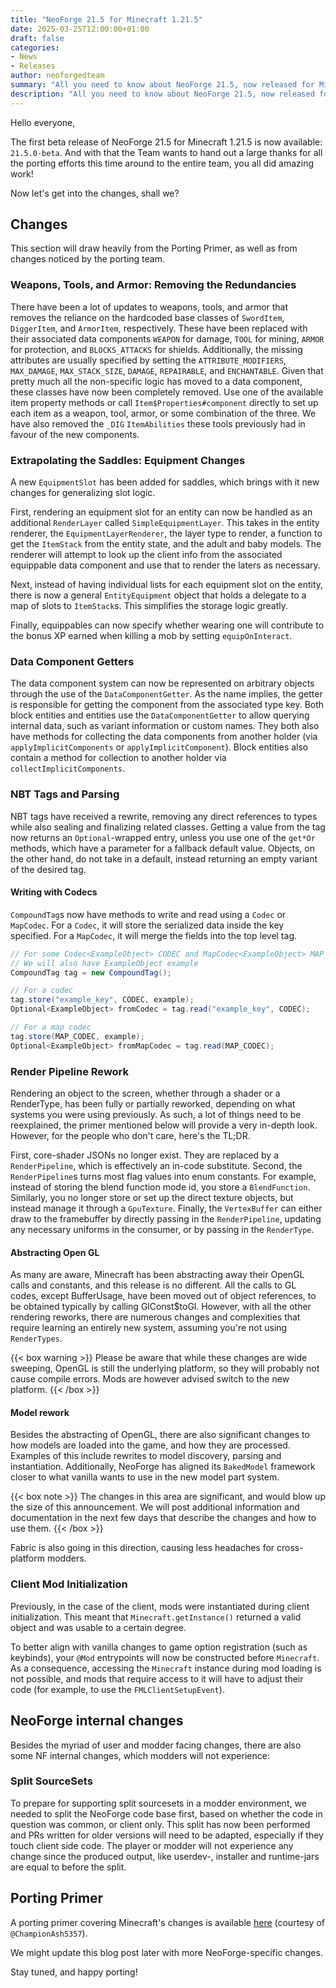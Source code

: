 ```yaml
---
title: "NeoForge 21.5 for Minecraft 1.21.5"
date: 2025-03-25T12:00:00+01:00
draft: false
categories:
- News
- Releases
author: neoforgedteam
summary: "All you need to know about NeoForge 21.5, now released for Minecraft 1.21.5."
description: "All you need to know about NeoForge 21.5, now released for Minecraft 1.21.5."
---
```


Hello everyone,

The first beta release of NeoForge 21.5 for Minecraft 1.21.5 is now available: `21.5.0-beta`.
And with that the Team wants to hand out a large thanks for all the porting efforts this time around to the entire team, you all did amazing work!

Now let's get into the changes, shall we?

## Changes
This section will draw heavily from the Porting Primer, as well as from changes noticed by the porting team.

### Weapons, Tools, and Armor: Removing the Redundancies
There have been a lot of updates to weapons, tools, and armor that removes the reliance on the hardcoded base classes of `SwordItem`, `DiggerItem`, and `ArmorItem`, respectively. These have been replaced with their associated data components `WEAPON` for damage, `TOOL` for mining, `ARMOR` for protection, and `BLOCKS_ATTACKS` for shields. Additionally, the missing attributes are usually specified by setting the `ATTRIBUTE_MODIFIERS`, `MAX_DAMAGE`, `MAX_STACK_SIZE`, `DAMAGE`, `REPAIRABLE`, and `ENCHANTABLE`. 
Given that pretty much all the non-specific logic has moved to a data component, these classes have now been completely removed. Use one of the available item property methods or call `Item$Properties#component` directly to set up each item as a weapon, tool, armor, or some combination of the three.
We have also removed the `_DIG` `ItemAbilities` these tools previously had in favour of the new components.

### Extrapolating the Saddles: Equipment Changes

A new `EquipmentSlot` has been added for saddles, which brings with it new changes for generalizing slot logic.

First, rendering an equipment slot for an entity can now be handled as an additional `RenderLayer` called `SimpleEquipmentLayer`. 
This takes in the entity renderer, the `EquipmentLayerRenderer`, the layer type to render, a function to get the `ItemStack` from the entity state, and the adult and baby models.
The renderer will attempt to look up the client info from the associated equippable data component and use that to render the laters as necessary.

Next, instead of having individual lists for each equipment slot on the entity, there is now a general `EntityEquipment` object that holds a delegate to a map of slots to `ItemStack`s. 
This simplifies the storage logic greatly.

Finally, equippables can now specify whether wearing one will contribute to the bonus XP earned when killing a mob by setting `equipOnInteract`.

### Data Component Getters
The data component system can now be represented on arbitrary objects through the use of the `DataComponentGetter`. 
As the name implies, the getter is responsible for getting the component from the associated type key. 
Both block entities and entities use the `DataComponentGetter` to allow querying internal data, such as variant information or custom names. 
They both also have methods for collecting the data components from another holder (via `applyImplicitComponents` or `applyImplicitComponent`). 
Block entities also contain a method for collection to another holder via `collectImplicitComponents`.

### NBT Tags and Parsing
NBT tags have received a rewrite, removing any direct references to types while also sealing and finalizing related classes. 
Getting a value from the tag now returns an `Optional`-wrapped entry, unless you use one of the `get*Or` methods, which have a parameter for a fallback default value. 
Objects, on the other hand, do not take in a default, instead returning an empty variant of the desired tag.


#### Writing with Codecs

`CompoundTag`s now have methods to write and read using a `Codec` or `MapCodec`. For a `Codec`, it will store the serialized data inside the key specified. For a `MapCodec`, it will merge the fields into the top level tag.

```java
// For some Codec<ExampleObject> CODEC and MapCodec<ExampleObject> MAP_CODEC
// We will also have ExampleObject example
CompoundTag tag = new CompoundTag();

// For a codec
tag.store("example_key", CODEC, example);
Optional<ExampleObject> fromCodec = tag.read("example_key", CODEC);

// For a map codec
tag.store(MAP_CODEC, example);
Optional<ExampleObject> fromMapCodec = tag.read(MAP_CODEC);
```

### Render Pipeline Rework

Rendering an object to the screen, whether through a shader or a RenderType, has been fully or partially reworked, depending on what systems you were using previously. As such, a lot of things need to be reexplained, the primer mentioned below will provide a very in-depth look. However, for the people who don't care, here's the TL;DR.

First, core-shader JSONs no longer exist. They are replaced by a `RenderPipeline`, which is effectively an in-code substitute. 
Second, the `RenderPipeline`s turns most flag values into enum constants. 
For example, instead of storing the blend function mode id, you store a `BlendFunction`. 
Similarly, you no longer store or set up the direct texture objects, but instead manage it through a `GpuTexture`. 
Finally, the `VertexBuffer` can either draw to the framebuffer by directly passing in the `RenderPipeline`, updating any necessary uniforms in the consumer, or by passing in the `RenderType`.

#### Abstracting Open GL
As many are aware, Minecraft has been abstracting away their OpenGL calls and constants, and this release is no different. All the calls to GL codes, except BufferUsage, have been moved out of object references, to be obtained typically by calling GlConst$toGl. However, with all the other rendering reworks, there are numerous changes and complexities that require learning an entirely new system, assuming you're not using `RenderTypes`.

{{< box warning >}}
Please be aware that while these changes are wide sweeping, OpenGL is still the underlying platform, so they will probably not cause compile errors. Mods are however advised switch to the new platform.
{{< /box >}}

#### Model rework
Besides the abstracting of OpenGL, there are also significant changes to how models are loaded into the game, and how they are processed.
Examples of this include rewrites to model discovery, parsing and instantiation.
Additionally, NeoForge has aligned its `BakedModel` framework closer to what vanilla wants to use in the new model part system.

{{< box note >}}
The changes in this area are significant, and would blow up the size of this announcement.
We will post additional information and documentation in the next few days that describe the changes and how to use them.
{{< /box >}}

Fabric is also going in this direction, causing less headaches for cross-platform modders.

### Client Mod Initialization
Previously, in the case of the client, mods were instantiated during client initialization.
This meant that `Minecraft.getInstance()` returned a valid object and was usable to a certain degree.

To better align with vanilla changes to game option registration (such as keybinds), your `@Mod` entrypoints will now be constructed before `Minecraft`. As a consequence, accessing the `Minecraft` instance during mod loading is not possible, and mods that require access to it will have to adjust their code (for example, to use the `FMLClientSetupEvent`).

## NeoForge internal changes
Besides the myriad of user and modder facing changes, there are also some NF internal changes, which modders will not experience:
### Split SourceSets
To prepare for supporting split sourcesets in a modder environment, we needed to split the NeoForge code base first, based on whether the code in question was common, or client only.
This split has now been performed and PRs written for older versions will need to be adapted, especially if they touch client side code.
The player or modder will not experience any change since the produced output, like userdev-, installer and runtime-jars are equal to before the split.

## Porting Primer
A porting primer covering Minecraft's changes is available [here](https://github.com/neoforged/.github/blob/main/primers/1.21.5/index.md) (courtesy of `@ChampionAsh5357`).

We might update this blog post later with more NeoForge-specific changes.

Stay tuned, and happy porting!
